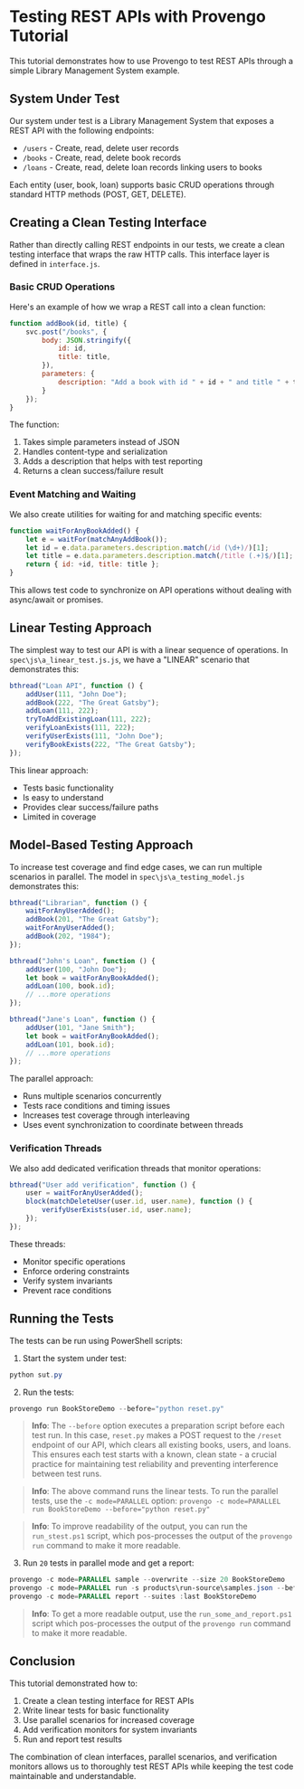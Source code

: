 # Testing REST APIs with Provengo Tutorial

This tutorial demonstrates how to use Provengo to test REST APIs through a simple Library Management System example.

## System Under Test

Our system under test is a Library Management System that exposes a REST API with the following endpoints:

- `/users` - Create, read, delete user records
- `/books` - Create, read, delete book records  
- `/loans` - Create, read, delete loan records linking users to books

Each entity (user, book, loan) supports basic CRUD operations through standard HTTP methods (POST, GET, DELETE).

## Creating a Clean Testing Interface

Rather than directly calling REST endpoints in our tests, we create a clean testing interface that wraps the raw HTTP calls. This interface layer is defined in `interface.js`.

### Basic CRUD Operations

Here's an example of how we wrap a REST call into a clean function:

```javascript
function addBook(id, title) {
    svc.post("/books", {
        body: JSON.stringify({
            id: id,
            title: title,
        }),
        parameters: {
            description: "Add a book with id " + id + " and title " + title
        }
    });
}
```

The function:
1. Takes simple parameters instead of JSON
2. Handles content-type and serialization 
3. Adds a description that helps with test reporting
4. Returns a clean success/failure result

### Event Matching and Waiting

We also create utilities for waiting for and matching specific events:

```javascript
function waitForAnyBookAdded() {
    let e = waitFor(matchAnyAddBook());
    let id = e.data.parameters.description.match(/id (\d+)/)[1];
    let title = e.data.parameters.description.match(/title (.+)$/)[1];
    return { id: +id, title: title };
}
```

This allows test code to synchronize on API operations without dealing with async/await or promises.

## Linear Testing Approach

The simplest way to test our API is with a linear sequence of operations. In `spec\js\a_linear_test.js.js`, we have a "LINEAR" scenario that demonstrates this:

```javascript 
bthread("Loan API", function () {
    addUser(111, "John Doe");
    addBook(222, "The Great Gatsby");
    addLoan(111, 222);
    tryToAddExistingLoan(111, 222);
    verifyLoanExists(111, 222);
    verifyUserExists(111, "John Doe");
    verifyBookExists(222, "The Great Gatsby"); 
});
```

This linear approach:
- Tests basic functionality
- Is easy to understand
- Provides clear success/failure paths
- Limited in coverage

## Model-Based Testing Approach

To increase test coverage and find edge cases, we can run multiple scenarios in parallel. The model in `spec\js\a_testing_model.js` demonstrates this:

```javascript
bthread("Librarian", function () {
    waitForAnyUserAdded();
    addBook(201, "The Great Gatsby");
    waitForAnyUserAdded();
    addBook(202, "1984");
});

bthread("John's Loan", function () {
    addUser(100, "John Doe");
    let book = waitForAnyBookAdded();
    addLoan(100, book.id);
    // ...more operations
});

bthread("Jane's Loan", function () {
    addUser(101, "Jane Smith");
    let book = waitForAnyBookAdded();
    addLoan(101, book.id);
    // ...more operations
});
```

The parallel approach:
- Runs multiple scenarios concurrently
- Tests race conditions and timing issues
- Increases test coverage through interleaving
- Uses event synchronization to coordinate between threads

### Verification Threads

We also add dedicated verification threads that monitor operations:

```javascript
bthread("User add verification", function () {
    user = waitForAnyUserAdded();
    block(matchDeleteUser(user.id, user.name), function () {
        verifyUserExists(user.id, user.name);
    });
});
```

These threads:
- Monitor specific operations
- Enforce ordering constraints
- Verify system invariants
- Prevent race conditions

## Running the Tests

The tests can be run using PowerShell scripts:

1. Start the system under test:
```powershell
python sut.py
```

2. Run the tests:
```powershell
provengo run BookStoreDemo --before="python reset.py"
```

> **Info**: The `--before` option executes a preparation script before each test run. In this case, `reset.py` makes a POST request to the `/reset` endpoint of our API, which clears all existing books, users, and loans. This ensures each test starts with a known, clean state - a crucial practice for maintaining test reliability and preventing interference between test runs.

> **Info**: The above command runs the linear tests. To run the parallel tests, use the `-c mode=PARALLEL` option:
`
provengo -c mode=PARALLEL run BookStoreDemo --before="python reset.py" 
`

> **Info**: To improve readability of the output, you can run the `run_stest.ps1` script, which pos-processes the output of the `provengo run` command to make it more readable.

3. Run `20` tests in parallel mode and get a report:
```powershell
provengo -c mode=PARALLEL sample --overwrite --size 20 BookStoreDemo
provengo -c mode=PARALLEL run -s products\run-source\samples.json --before="python reset.py" BookStoreDemo 
provengo -c mode=PARALLEL report --suites :last BookStoreDemo
```

> **Info**: To get a more readable output, use the  `run_some_and_report.ps1` script which pos-processes the output of the `provengo run` command to make it more readable.

## Conclusion

This tutorial demonstrated how to:
1. Create a clean testing interface for REST APIs
2. Write linear tests for basic functionality
3. Use parallel scenarios for increased coverage
4. Add verification monitors for system invariants
5. Run and report test results

The combination of clean interfaces, parallel scenarios, and verification monitors allows us to thoroughly test REST APIs while keeping the test code maintainable and understandable.
